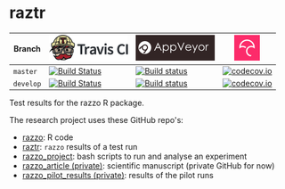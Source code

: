# raztr

Branch    |[![Travis CI logo](pics/TravisCI.png)](https://travis-ci.org)                                                                    |[![AppVeyor logo](pics/AppVeyor.png)](https://www.appveyor.com)                                                                                                               |[![Codecov logo](pics/Codecov.png)](https://www.codecov.io)
----------|---------------------------------------------------------------------------------------------------------------------------------|------------------------------------------------------------------------------------------------------------------------------------------------------------------------------|--------------------------------------------------------------------------------------------------------------------------------------------------------------
`master`  |[![Build Status](https://travis-ci.org/richelbilderbeek/raztr.svg?branch=master)](https://travis-ci.org/richelbilderbeek/raztr)  |[![Build status](https://ci.appveyor.com/api/projects/status/nyj3j7nxxa4uksf8/branch/master?svg=true)](https://ci.appveyor.com/project/richelbilderbeek/raztr/branch/master)  |[![codecov.io](https://codecov.io/github/richelbilderbeek/raztr/coverage.svg?branch=master)](https://codecov.io/github/richelbilderbeek/raztr?branch=master)
`develop` |[![Build Status](https://travis-ci.org/richelbilderbeek/raztr.svg?branch=develop)](https://travis-ci.org/richelbilderbeek/raztr) |[![Build status](https://ci.appveyor.com/api/projects/status/nyj3j7nxxa4uksf8/branch/develop?svg=true)](https://ci.appveyor.com/project/richelbilderbeek/raztr/branch/develop)|[![codecov.io](https://codecov.io/github/richelbilderbeek/raztr/coverage.svg?branch=develop)](https://codecov.io/github/richelbilderbeek/raztr?branch=develop)

Test results for the razzo R package.

The research project uses these GitHub repo's:

 * [razzo](https://github.com/richelbilderbeek/razzo): R code
 * [raztr](https://github.com/richelbilderbeek/raztr): `razzo` results of a test run
 * [razzo_project](https://github.com/richelbilderbeek/razzo_project): bash scripts to run and analyse an experiment
 * [razzo_article (private)](https://github.com/richelbilderbeek/razzo_article): scientific manuscript (private GitHub for now)
 * [razzo_pilot_results (private)](https://github.com/richelbilderbeek/razzo_pilot_results): results of the pilot runs


